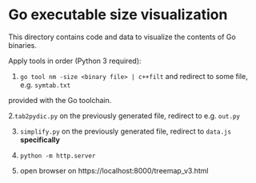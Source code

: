 # Go executable size visualization

This directory contains code and data to visualize the contents of Go
binaries.

Apply tools in order (Python 3 required):

1. `go tool nm -size <binary file> | c++filt` and redirect to some file, e.g. `symtab.txt`

  provided with the Go toolchain.

2.`tab2pydic.py` on the previously generated file, redirect to e.g. `out.py`

3. `simplify.py` on the previously generated file, redirect to `data.js` **specifically**

4. `python -m http.server`

5. open browser on https://localhost:8000/treemap_v3.html
